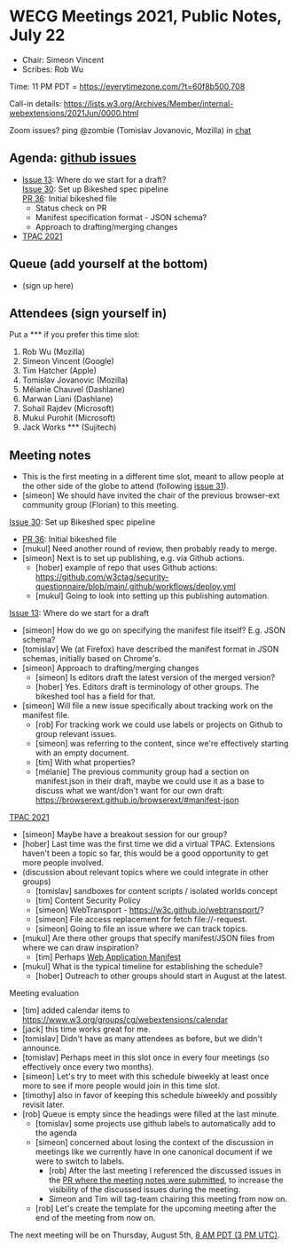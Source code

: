# WECG Meetings 2021, Public Notes, July 22

* Chair: Simeon Vincent
* Scribes: Rob Wu

Time: 11 PM PDT = https://everytimezone.com/?t=60f8b500,708

Call-in details: https://lists.w3.org/Archives/Member/internal-webextensions/2021Jun/0000.html

Zoom issues?  ping @zombie (Tomislav Jovanovic, Mozilla) in [chat](https://github.com/w3c/webextensions/blob/main/CONTRIBUTING.md#joining-chat)

## Agenda: [github issues](https://github.com/w3c/webextensions/issues)

* [Issue 13](https://github.com/w3c/webextensions/issues/13): Where do we start for a draft? \
[Issue 30](https://github.com/w3c/webextensions/issues/30): Set up Bikeshed spec pipeline \
[PR 36](https://github.com/w3c/webextensions/pull/36): Initial bikeshed file
    * Status check on PR
    * Manifest specification format - JSON schema?
    * Approach to drafting/merging changes
* [TPAC 2021](https://www.w3.org/wiki/TPAC/2021/GroupMeetings)

## Queue (add yourself at the bottom)

* (sign up here)

## Attendees (sign yourself in)

Put a \*\*\* if you prefer this time slot:

1. Rob Wu (Mozilla)
2. Simeon Vincent (Google)
3. Tim Hatcher (Apple)
4. Tomislav Jovanovic (Mozilla)
5. Mélanie Chauvel (Dashlane)
6. Marwan Liani (Dashlane)
7. Sohail Rajdev (Microsoft)
8. Mukul Purohit (Microsoft)
9. Jack Works \*\*\* (Sujitech)

## Meeting notes

* This is the first meeting in a different time slot, meant to allow people at the other side of the globe to attend (following [issue 31](https://github.com/w3c/webextensions/issues/31)).
* [simeon] We should have invited the chair of the previous browser-ext community group (Florian) to this meeting.

[Issue 30](https://github.com/w3c/webextensions/issues/30): Set up Bikeshed spec pipeline

* [PR 36](https://github.com/w3c/webextensions/pull/36): Initial bikeshed file
* [mukul] Need another round of review, then probably ready to merge.
* [simeon] Next is to set up publishing, e.g. via Github actions.
    * [hober] example of repo that uses Github actions: https://github.com/w3ctag/security-questionnaire/blob/main/.github/workflows/deploy.yml
    * [mukul] Going to look into setting up this publishing automation.

[Issue 13](https://github.com/w3c/webextensions/issues/13): Where do we start for a draft

* [simeon] How do we go on specifying the manifest file itself? E.g. JSON schema?
* [tomislav] We (at Firefox) have described the manifest format in JSON schemas, initially based on Chrome's.
* [simeon] Approach to drafting/merging changes
    * [simeon] Is editors draft the latest version of the merged version?
    * [hober] Yes. Editors draft is terminology of other groups. The bikeshed tool has a field for that.
* [simeon] Will file a new issue specifically about tracking work on the manifest file.
    * [rob] For tracking work we could use labels or projects on Github to group relevant issues.
    * [simeon] was referring to the content, since we're effectively starting with an empty document.
    * [tim] With what properties?
    * [mélanie] The previous community group had a section on manifest.json in their draft, maybe we could use it as a base to discuss what we want/don't want for our own draft: https://browserext.github.io/browserext/#manifest-json

[TPAC 2021](https://www.w3.org/wiki/TPAC/2021/GroupMeetings)

* [simeon] Maybe have a breakout session for our group?
* [hober] Last time was the first time we did a virtual TPAC. Extensions haven't been a topic so far, this would be a good opportunity to get more people involved.
* (discussion about relevant topics where we could integrate in other groups)
    * [tomislav] sandboxes for content scripts / isolated worlds concept
    * [tim] Content Security Policy
    * [simeon] WebTransport - https://w3c.github.io/webtransport/?
    * [simeon] File access replacement for fetch file://-request.
    * [simeon] Going to file an issue where we can track topics.
* [mukul] Are there other groups that specify manifest/JSON files from where we can draw inspiration?
    * [tim] Perhaps [Web Application Manifest](https://www.w3.org/TR/appmanifest/)
* [mukul] What is the typical timeline for establishing the schedule?
    * [hober] Outreach to other groups should start in August at the latest.

Meeting evaluation

* [tim] added calendar items to https://www.w3.org/groups/cg/webextensions/calendar
* [jack] this time works great for me.
* [tomislav] Didn't have as many attendees as before, but we didn't announce.
* [tomislav] Perhaps meet in this slot once in every four meetings (so effectively once every two months).
* [simeon] Let's try to meet with this schedule biweekly at least once more to see if more people would join in this time slot.
* [timothy] also in favor of keeping this schedule biweekly and possibly revisit later.
* [rob] Queue is empty since the headings were filled at the last minute.
    * [tomislav] some projects use github labels to automatically add to the agenda
    * [simeon] concerned about losing the context of the discussion in meetings like we currently have in one canonical document if we were to switch to labels.
        * [rob] After the last meeting I referenced the discussed issues in the [PR where the meeting notes were submitted](https://github.com/w3c/webextensions/pull/37), to increase the visibility of the discussed issues during the meeting.
        * Simeon and Tim will tag-team chairing this meeting from now on.
    * [rob] Let's create the template for the upcoming meeting after the end of the meeting from now on.

The next meeting will be on Thursday, August 5th, [8 AM PDT (3 PM UTC)](https://everytimezone.com/?t=610b2a00,384).
